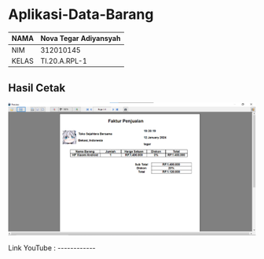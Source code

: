 # Aplikasi-Data-Barang

| NAMA  | Nova Tegar Adiyansyah |
| ----- | --------------------- |
| NIM   | 312010145             |
| KELAS | TI.20.A.RPL-1         |


## Hasil Cetak

![hehe](/cetak.png)











Link YouTube : ------------